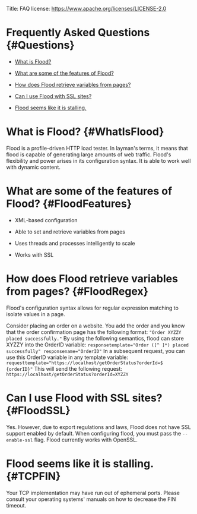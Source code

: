 Title: FAQ
license: https://www.apache.org/licenses/LICENSE-2.0

# Frequently Asked Questions  {#Questions}

-  [What is Flood?](#WhatIsFlood) 

-  [What are some of the features of Flood?](#FloodFeatures) 

-  [How does Flood retrieve variables from pages?](#FloodRegex) 

-  [Can I use Flood with SSL sites?](#FloodSSL) 

-  [Flood seems like it is stalling.](#TCPFIN) 

# What is Flood?  {#WhatIsFlood}

Flood is a profile-driven HTTP load tester. In layman's terms, it means
that flood is capable of generating large amounts of web traffic. Flood's
flexibility and power arises in its configuration syntax. It is able to
work well with dynamic content.

# What are some of the features of Flood?  {#FloodFeatures}

- XML-based configuration

- Able to set and retrieve variables from pages

- Uses threads and processes intelligently to scale

- Works with SSL

# How does Flood retrieve variables from pages?  {#FloodRegex}

Flood's configuration syntax allows for regular expression matching to
isolate values in a page.

Consider placing an order on a website. You add the order and you know that
the order confirmation page has the following format:
`"Order XYZZY placed successfully."` 
By using the following semantics, flood can store XYZZY into the OrderID
variable:
`responsetemplate="Order ([^ ]*) placed successfully"
responsename="OrderID"` 
In a subsequent request, you can use this OrderID variable in any template
variable:
`requesttemplate="https://localhost/getOrderStatus?orderId=$  {orderID}"` 
This will send the following request:
`https://localhost/getOrderStatus?orderId=XYZZY` 

# Can I use Flood with SSL sites?  {#FloodSSL}

Yes. However, due to export regulations and laws, Flood does not have SSL
support enabled by default. When configuring flood, you must pass the
`--enable-ssl` flag. Flood currently works with OpenSSL.

# Flood seems like it is stalling.  {#TCPFIN}

Your TCP implementation may have run out of ephemeral ports. Please consult
your operating systems' manuals on how to decrease the FIN timeout.

